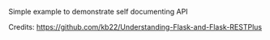 Simple example to demonstrate self documenting API


Credits: https://github.com/kb22/Understanding-Flask-and-Flask-RESTPlus
